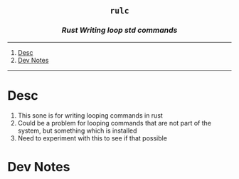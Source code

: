 <h2 align="center"><code>rulc</code></h2>
<h3 align="center"><i> Rust Writing loop std commands </i></h3>

---- 
1. [Desc](#desc)
2. [Dev Notes](#dev-notes)

----

# Desc 
1. This sone is for writing looping commands in rust 
2. Could be a problem for looping commands that are not part of the system, but something which is installed
3. Need to experiment with this to see if that possible 


# Dev Notes 


